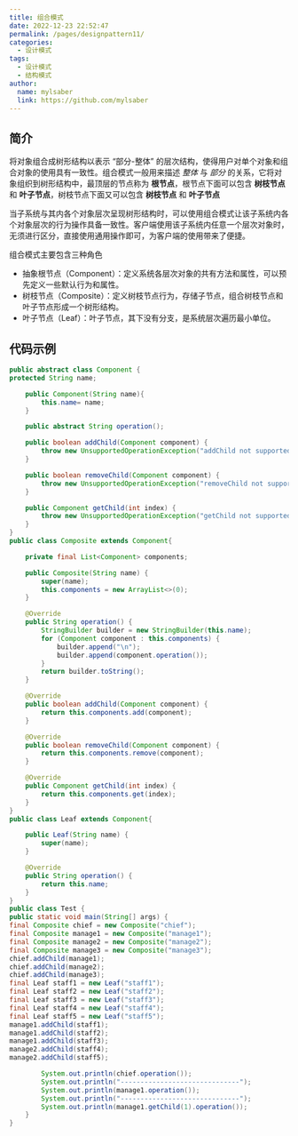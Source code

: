```yaml
---
title: 组合模式
date: 2022-12-23 22:52:47
permalink: /pages/designpattern11/
categories:
  - 设计模式
tags:
  - 设计模式
  - 结构模式
author:
  name: mylsaber
  link: https://github.com/mylsaber
---
```


## 简介

将对象组合成树形结构以表示 “部分-整体” 的层次结构，使得用户对单个对象和组合对象的使用具有一致性。组合模式一般用来描述 *整体* 与 *部分* 的关系，它将对象组织到树形结构中，最顶层的节点称为 **根节点**，根节点下面可以包含 **树枝节点** 和 **叶子节点**，树枝节点下面又可以包含 **树枝节点** 和 **叶子节点**

当子系统与其内各个对象层次呈现树形结构时，可以使用组合模式让该子系统内各个对象层次的行为操作具备一致性。客户端使用该子系统内任意一个层次对象时，无须进行区分，直接使用通用操作即可，为客户端的使用带来了便捷。

组合模式主要包含三种角色

- 抽象根节点（Component）：定义系统各层次对象的共有方法和属性，可以预先定义一些默认行为和属性。
- 树枝节点（Composite）：定义树枝节点行为，存储子节点，组合树枝节点和叶子节点形成一个树形结构。
- 叶子节点（Leaf）：叶子节点，其下没有分支，是系统层次遍历最小单位。

## 代码示例

```java
public abstract class Component {
protected String name;

    public Component(String name){
        this.name= name;
    }

    public abstract String operation();

    public boolean addChild(Component component) {
        throw new UnsupportedOperationException("addChild not supported!");
    }

    public boolean removeChild(Component component) {
        throw new UnsupportedOperationException("removeChild not supported!");
    }

    public Component getChild(int index) {
        throw new UnsupportedOperationException("getChild not supported!");
    }
}
public class Composite extends Component{

    private final List<Component> components;

    public Composite(String name) {
        super(name);
        this.components = new ArrayList<>(0);
    }

    @Override
    public String operation() {
        StringBuilder builder = new StringBuilder(this.name);
        for (Component component : this.components) {
            builder.append("\n");
            builder.append(component.operation());
        }
        return builder.toString();
    }

    @Override
    public boolean addChild(Component component) {
        return this.components.add(component);
    }

    @Override
    public boolean removeChild(Component component) {
        return this.components.remove(component);
    }

    @Override
    public Component getChild(int index) {
        return this.components.get(index);
    }
}
public class Leaf extends Component{

    public Leaf(String name) {
        super(name);
    }

    @Override
    public String operation() {
        return this.name;
    }
}
public class Test {
public static void main(String[] args) {
final Composite chief = new Composite("chief");
final Composite manage1 = new Composite("manage1");
final Composite manage2 = new Composite("manage2");
final Composite manage3 = new Composite("manage3");
chief.addChild(manage1);
chief.addChild(manage2);
chief.addChild(manage3);
final Leaf staff1 = new Leaf("staff1");
final Leaf staff2 = new Leaf("staff2");
final Leaf staff3 = new Leaf("staff3");
final Leaf staff4 = new Leaf("staff4");
final Leaf staff5 = new Leaf("staff5");
manage1.addChild(staff1);
manage1.addChild(staff2);
manage1.addChild(staff3);
manage2.addChild(staff4);
manage2.addChild(staff5);

        System.out.println(chief.operation());
        System.out.println("------------------------------");
        System.out.println(manage1.operation());
        System.out.println("------------------------------");
        System.out.println(manage1.getChild(1).operation());
    }
}
```